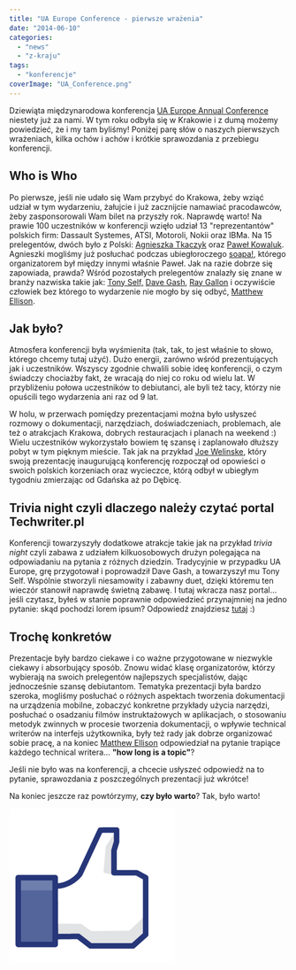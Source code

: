 ```yaml
---
title: "UA Europe Conference - pierwsze wrażenia"
date: "2014-06-10"
categories: 
  - "news"
  - "z-kraju"
tags: 
  - "konferencje"
coverImage: "UA_Conference.png"
---
```


Dziewiąta międzynarodowa konferencja [UA Europe Annual Conference](http://www.uaeurope.com/conference/index.html) niestety już za nami. W tym roku odbyła się w Krakowie i z dumą możemy powiedzieć, że i my tam byliśmy! Poniżej parę słów o naszych pierwszych wrażeniach, kilka ochów i achów i krótkie sprawozdania z przebiegu konferencji.

## Who is Who

Po pierwsze, jeśli nie udało się Wam przybyć do Krakowa, żeby wziąć udział w tym wydarzeniu, żałujcie i już zacznijcie namawiać pracodawców, żeby zasponsorowali Wam bilet na przyszły rok. Naprawdę warto! Na prawie 100 uczestników w konferencji wzięło udział 13 "reprezentantów" polskich firm: Dassault Systemes, ATSI, Motoroli, Nokii oraz IBMa. Na 15 prelegentów, dwóch było z Polski: [Agnieszka Tkaczyk](http://www.uaeurope.com/conference/speakers.html#tkaczyk) oraz [Paweł Kowaluk](http://www.uaeurope.com/conference/speakers.html#kowaluk). Agnieszki mogliśmy już posłuchać podczas ubiegłoroczego [soapa!](http://www.soapconf.com/), którego organizatorem był między innymi właśnie Paweł. Jak na razie dobrze się zapowiada, prawda? Wśród pozostałych prelegentów znalazły się znane w branży nazwiska takie jak: [Tony Self,](http://www.uaeurope.com/conference/speakers.html#self) [Dave Gash](http://www.uaeurope.com/conference/speakers.html#gash), [Ray Gallon](http://www.uaeurope.com/conference/speakers.html#gallon) i oczywiście człowiek bez którego to wydarzenie nie mogło by się odbyć, [Matthew Ellison](http://www.ellisonconsulting.com/about.html).

## Jak było?

Atmosfera konferencji była wyśmienita (tak, tak, to jest właśnie to słowo, którego chcemy tutaj użyć). Dużo energii, zarówno wśród prezentujących jak i uczestników. Wszyscy zgodnie chwalili sobie ideę konferencji, o czym świadczy chociażby fakt, że wracają do niej co roku od wielu lat. W przybliżeniu połowa uczestników to debiutanci, ale byli też tacy, którzy nie opuścili tego wydarzenia ani raz od 9 lat.

W holu, w przerwach pomiędzy prezentacjami można było usłyszeć rozmowy o dokumentacji, narzędziach, doświadczeniach, problemach, ale też o atrakcjach Krakowa, dobrych restauracjach i planach na weekend :) Wielu uczestników wykorzystało bowiem tę szansę i zaplanowało dłuższy pobyt w tym pięknym mieście. Tak jak na przykład [Joe Welinske](http://www.uaeurope.com/conference/speakers.html#welinske), który swoją prezentację inaugurującą konferencję rozpoczął od opowieści o swoich polskich korzeniach oraz wycieczce, którą odbył w ubiegłym tygodniu zmierzając od Gdańska aż po Dębicę.

## Trivia night czyli dlaczego należy czytać portal Techwriter.pl

Konferencji towarzyszyły dodatkowe atrakcje takie jak na przykład _trivia night_ czyli zabawa z udziałem kilkuosobowych drużyn polegająca na odpowiadaniu na pytania z różnych dziedzin. Tradycyjnie w przypadku UA Europe, grę przygotował i poprowadził Dave Gash, a towarzyszył mu Tony Self. Wspólnie stworzyli niesamowity i zabawny duet, dzięki któremu ten wieczór stanowił naprawdę świetną zabawę. I tutaj wkracza nasz portal... jeśli czytasz, byłeś w stanie poprawnie odpowiedzieć przynajmniej na jedno pytanie: skąd pochodzi lorem ipsum? Odpowiedź znajdziesz [tutaj](http://techwriter.pl/dowiedz-sie-w-koncu-co-to-znaczy/) :)

## Trochę konkretów

Prezentacje były bardzo ciekawe i co ważne przygotowane w niezwykle ciekawy i absorbujący sposób. Znowu widać klasę organizatorów, którzy wybierają na swoich prelegentów najlepszych specjalistów, dając jednocześnie szansę debiutantom. Tematyka prezentacji była bardzo szeroka, mogliśmy posłuchać o różnych aspektach tworzenia dokumentacji na urządzenia mobilne, zobaczyć konkretne przykłady użycia narzędzi, posłuchać o osadzaniu filmów instruktażowych w aplikacjach, o stosowaniu metodyk zwinnych w procesie tworzenia dokumentacji, o wpływie technical writerów na interfejs użytkownika, były też rady jak dobrze organizować sobie pracę, a na koniec [Matthew Ellison](http://www.ellisonconsulting.com/about.html) odpowiedział na pytanie trapiące każdego technical writera... **"how long is a topic"**?

Jeśli nie było was na konferencji, a chcecie usłyszeć odpowiedź na to pytanie, sprawozdania z poszczególnych prezentacji już wkrótce!

Na koniec jeszcze raz powtórzymy, **czy było warto**? Tak, było warto!

[![like](images/like.png)](http://techwriter.pl/wp-content/uploads/2014/06/like.png)
